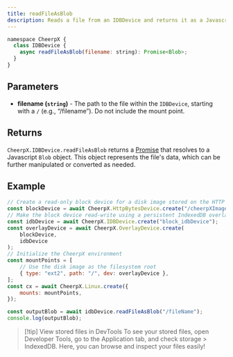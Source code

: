 ```yaml
---
title: readFileAsBlob
description: Reads a file from an IDBDevice and returns it as a Javascript Blob object.
---
```


```js
namespace CheerpX {
  class IDBDevice {
    async readFileAsBlob(filename: string): Promise<Blob>;
  }
}
```

## Parameters

- **filename (`string`)** - The path to the file within the `IDBDevice`, starting with a `/` (e.g., “/filename”). Do not include the mount point.

## Returns

`CheerpX.IDBDevice.readFileAsBlob` returns a [Promise] that resolves to a Javascript `Blob` object. This object represents the file's data, which can be further manipulated or converted as needed.

## Example

```js {4, 15}
// Create a read-only block device for a disk image stored on the HTTP server
const blockDevice = await CheerpX.HttpBytesDevice.create("/cheerpXImage.ext2");
// Make the block device read-write using a persistent IndexedDB overlay
const idbDevice = await CheerpX.IDBDevice.create("block_idbDevice");
const overlayDevice = await CheerpX.OverlayDevice.create(
	blockDevice,
	idbDevice
);
// Initialize the CheerpX environment
const mountPoints = [
	// Use the disk image as the filesystem root
	{ type: "ext2", path: "/", dev: overlayDevice },
];
const cx = await CheerpX.Linux.create({
	mounts: mountPoints,
});

const outputBlob = await idbDevice.readFileAsBlob("/fileName");
console.log(outputBlob);
```

> [!tip] View stored files in DevTools
> To see your stored files, open Developer Tools, go to the Application tab, and check storage > IndexedDB. Here, you can browse and inspect your files easily!

[Promise]: https://developer.mozilla.org/en-US/docs/Web/JavaScript/Reference/Global_Objects/Promise
